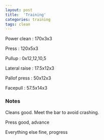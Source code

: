 ```yaml
---
layout: post
title:  'Training'
categories: training
tags: clean
---
```


Power clean  :  170x3x3

Press : 120x5x3

Pullup  :  0x12,12,10,5

Lateral raise : 17.5x12x3

Pallof press  : 50x12x3

Facepull  : 57.5x14x3

### Notes

Cleans good. Meet the bar to avoid crashing.

Press good, advance

Everything else fine, progress
